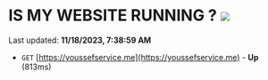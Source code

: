 # IS MY WEBSITE RUNNING ? [![](https://img.shields.io/static/v1?label=Sponsor&message=%E2%9D%A4&logo=GitHub&color=%23fe8e86)](https://github.com/sponsors/<username>)

Last updated: **11/18/2023, 7:38:59 AM**

- `GET` [https://youssefservice.me](https://youssefservice.me) - **Up** (813ms)
